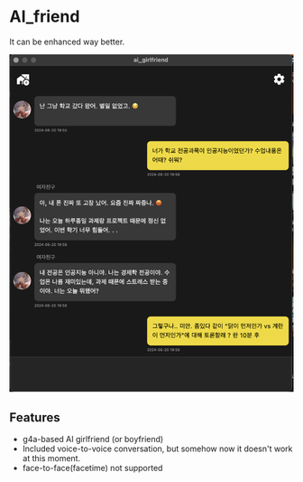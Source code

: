 # AI_friend

It can be enhanced way better. 


![Demo Chat](./demo_chat.png)



## Features
- g4a-based AI girlfriend (or boyfriend)
- Included voice-to-voice conversation, but somehow now it doesn't work at this moment.
- face-to-face(facetime) not supported
